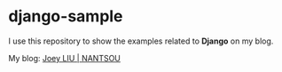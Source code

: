 # django-sample

I use this repository to show the examples related to **Django** on my blog.

My blog: [Joey LIU | NANTSOU](https://joeyliu.net)

